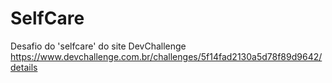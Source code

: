 # SelfCare
Desafio do 'selfcare' do site DevChallenge
https://www.devchallenge.com.br/challenges/5f14fad2130a5d78f89d9642/details
